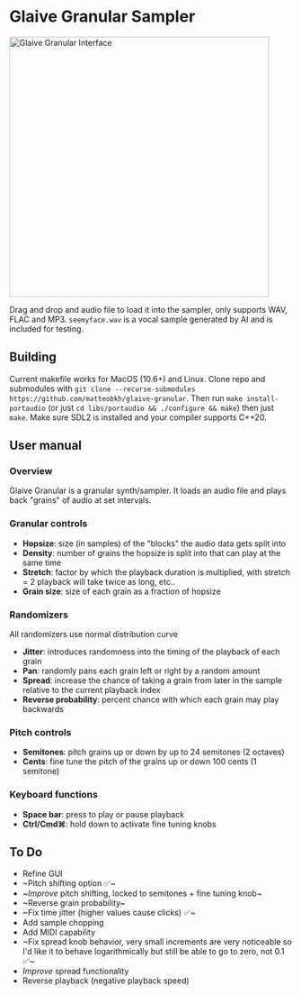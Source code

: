# Glaive Granular Sampler
<img width="462" alt="Glaive Granular Interface" src="https://github.com/user-attachments/assets/04b4fb05-a768-40e2-a27a-d03d84c132e4" />

Drag and drop and audio file to load it into the sampler, only supports WAV, FLAC and MP3. `seemyface.wav` is a vocal sample generated by AI and is included for testing.
## Building
Current makefile works for MacOS (10.6+) and Linux. Clone repo and submodules with `git clone --recurse-submodules https://github.com/matteobkh/glaive-granular`. Then run `make install-portaudio` (or just `cd libs/portaudio && ./configure && make`) then just `make`. Make sure SDL2 is installed and your compiler supports C++20.
## User manual
### Overview
Glaive Granular is a granular synth/sampler. It loads an audio file and plays back "grains" of audio at set intervals.
### Granular controls
- **Hopsize**: size (in samples) of the "blocks" the audio data gets split into
- **Density**: number of grains the hopsize is split into that can play at the same time
- **Stretch**: factor by which the playback duration is multiplied, with stretch = 2 playback will take twice as long, etc..
- **Grain size**: size of each grain as a fraction of hopsize
### Randomizers
All randomizers use normal distribution curve
- **Jitter**: introduces randomness into the timing of the playback of each grain
- **Pan**: randomly pans each grain left or right by a random amount
- **Spread**: increase the chance of taking a grain from later in the sample relative to the current playback index
- **Reverse probability**: percent chance with which each grain may play backwards
### Pitch controls
- **Semitones**: pitch grains up or down by up to 24 semitones (2 octaves)
- **Cents**: fine tune the pitch of the grains up or down 100 cents (1 semitone)
### Keyboard functions
- **Space bar**: press to play or pause playback
- **Ctrl/Cmd⌘**: hold down to activate fine tuning knobs
## To Do
- Refine GUI
- ~Pitch shifting option ✅~
- ~_Improve_ pitch shifting, locked to semitones + fine tuning knob~
- ~Reverse grain probability~
- ~Fix time jitter (higher values cause clicks) ✅~
- Add sample chopping
- Add MIDI capability
- ~Fix spread knob behavior, very small increments are very noticeable so I'd like it to behave logarithmically but still be able to go to zero, not 0.1 ✅~
- _Improve_ spread functionality
- Reverse playback (negative playback speed)
